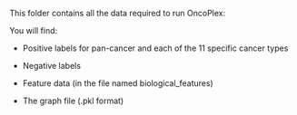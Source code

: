 This folder contains all the data required to run OncoPlex:

You will find:

- Positive labels for pan-cancer and each of the 11 specific cancer types

- Negative labels

- Feature data (in the file named biological_features)

- The graph file (.pkl format)

